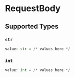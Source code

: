 # RequestBody


## Supported Types

### `str`

```python
value: str = /* values here */
```

### `int`

```python
value: int = /* values here */
```

